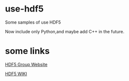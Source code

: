 # use-hdf5
Some samples of use HDF5

Now include only Python,and maybe add C++ in the future.

# some links
[HDF5 Group Website](https://www.hdfgroup.org/solutions/hdf5/)

[HDF5 WIKI](https://en.wikipedia.org/wiki/Hierarchical_Data_Format)
